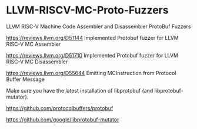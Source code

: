 # LLVM-RISCV-MC-Proto-Fuzzers
LLVM RISC-V Machine Code Assembler and Disassembler ProtoBuf Fuzzers

https://reviews.llvm.org/D51144 Implemented Protobuf fuzzer for LLVM RISC-V MC Assembler

https://reviews.llvm.org/D51710 Implemented Protobuf fuzzer for LLVM RISC-V MC Disassembler

https://reviews.llvm.org/D55644 Emitting MCInstruction from Protocol Buffer Message

Make sure you have the latest installation of libprotobuf (and libprotobuf-mutator).

https://github.com/protocolbuffers/protobuf

https://github.com/google/libprotobuf-mutator

